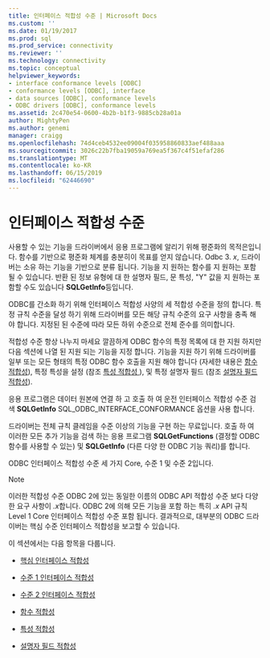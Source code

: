 ```yaml
---
title: 인터페이스 적합성 수준 | Microsoft Docs
ms.custom: ''
ms.date: 01/19/2017
ms.prod: sql
ms.prod_service: connectivity
ms.reviewer: ''
ms.technology: connectivity
ms.topic: conceptual
helpviewer_keywords:
- interface conformance levels [ODBC]
- conformance levels [ODBC], interface
- data sources [ODBC], conformance levels
- ODBC drivers [ODBC], conformance levels
ms.assetid: 2c470e54-0600-4b2b-b1f3-9885cb28a01a
author: MightyPen
ms.author: genemi
manager: craigg
ms.openlocfilehash: 74d4ceb4532ee09004f035958860833aef488aaa
ms.sourcegitcommit: 3026c22b7fba19059a769ea5f367c4f51efaf286
ms.translationtype: MT
ms.contentlocale: ko-KR
ms.lasthandoff: 06/15/2019
ms.locfileid: "62446690"
---
```

# <a name="interface-conformance-levels"></a>인터페이스 적합성 수준
사용할 수 있는 기능을 드라이버에서 응용 프로그램에 알리기 위해 평준화의 목적은입니다. 함수를 기반으로 평준화 체계를 충분히이 목표를 얻지 않습니다. Odbc 3. *x*, 드라이버는 소유 하는 기능을 기반으로 분류 됩니다. 기능을 지 원하는 함수를 지 원하는 포함 될 수 있습니다. 반환 된 정보 유형에 대 한 설명자 필드, 문 특성, "Y" 값을 지 원하는 포함할 수도 있습니다 **SQLGetInfo**등입니다.  
  
 ODBC를 간소화 하기 위해 인터페이스 적합성 사양의 세 적합성 수준을 정의 합니다. 특정 규칙 수준을 달성 하기 위해 드라이버를 모든 해당 규칙 수준의 요구 사항을 충족 해야 합니다. 지정된 된 수준에 따라 모든 하위 수준으로 전체 준수를 의미합니다.  
  
 적합성 수준 항상 나누지 마세요 깔끔하게 ODBC 함수의 특정 목록에 대 한 지원 하지만 다음 섹션에 나열 된 지원 되는 기능을 지정 합니다. 기능을 지원 하기 위해 드라이버를 일부 또는 모든 형태의 특정 ODBC 함수 호출을 지원 해야 합니다 (자세한 내용은 [함수 적합성](../../../odbc/reference/develop-app/function-conformance.md)), 특정 특성을 설정 (참조 [특성 적합성 ](../../../odbc/reference/develop-app/attribute-conformance.md)), 및 특정 설명자 필드 (참조 [설명자 필드 적합성](../../../odbc/reference/develop-app/descriptor-field-conformance.md)).  
  
 응용 프로그램은 데이터 원본에 연결 하 고 호출 하 여 운전 인터페이스 적합성 수준 검색 **SQLGetInfo** SQL_ODBC_INTERFACE_CONFORMANCE 옵션을 사용 합니다.  
  
 드라이버는 전체 규칙 클레임을 수준 이상의 기능을 구현 하는 무료입니다. 호출 하 여 이러한 모든 추가 기능을 검색 하는 응용 프로그램 **SQLGetFunctions** (결정할 ODBC 함수를 사용할 수 있는) 및 **SQLGetInfo** (다른 다양 한 ODBC 기능 쿼리)를 합니다.  
  
 ODBC 인터페이스 적합성 수준 세 가지 Core, 수준 1 및 수준 2입니다.  
  
> [!NOTE]
>  이러한 적합성 수준 ODBC 2에 있는 동일한 이름의 ODBC API 적합성 수준 보다 다양 한 요구 사항이 *.x*합니다. ODBC 2에 의해 모든 기능을 포함 하는 특히 *.x* API 규칙 Level 1 Core 인터페이스 적합성 수준 포함 됩니다. 결과적으로, 대부분의 ODBC 드라이버는 핵심 수준 인터페이스 적합성을 보고할 수 있습니다.  
  
 이 섹션에서는 다음 항목을 다룹니다.  
  
-   [핵심 인터페이스 적합성](../../../odbc/reference/develop-app/core-interface-conformance.md)  
  
-   [수준 1 인터페이스 적합성](../../../odbc/reference/develop-app/level-1-interface-conformance.md)  
  
-   [수준 2 인터페이스 적합성](../../../odbc/reference/develop-app/level-2-interface-conformance.md)  
  
-   [함수 적합성](../../../odbc/reference/develop-app/function-conformance.md)  
  
-   [특성 적합성](../../../odbc/reference/develop-app/attribute-conformance.md)  
  
-   [설명자 필드 적합성](../../../odbc/reference/develop-app/descriptor-field-conformance.md)
